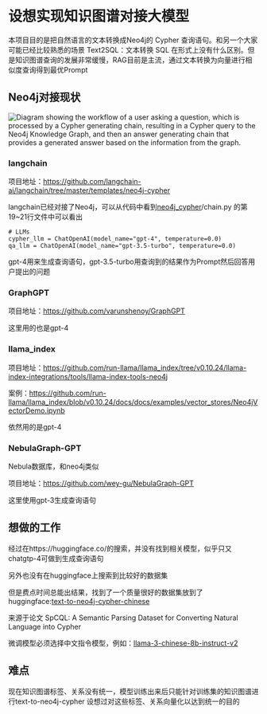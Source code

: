 # 设想实现知识图谱对接大模型

本项目目的是把自然语言的文本转换成Neo4j的 Cypher 查询语句。和另一个大家可能已经比较熟悉的场景 Text2SQL：文本转换 SQL 在形式上没有什么区别。但是知识图谱查询的发展非常缓慢，RAG目前是主流，通过文本转换为向量进行相似度查询得到最优Prompt

## Neo4j对接现状

![Diagram showing the workflow of a user asking a question, which is processed by a Cypher generating chain, resulting in a Cypher query to the Neo4j Knowledge Graph, and then an answer generating chain that provides a generated answer based on the information from the graph.](https://raw.githubusercontent.com/langchain-ai/langchain/master/templates/neo4j-cypher/static/workflow.png)

### langchain

项目地址：https://github.com/langchain-ai/langchain/tree/master/templates/neo4j-cypher

langchain已经对接了Neo4j，可以从代码中看到[neo4j_cypher](https://github.com/langchain-ai/langchain/tree/master/templates/neo4j-cypher/neo4j_cypher)/chain.py 的第19~21行文件中可以看出

```
# LLMs
cypher_llm = ChatOpenAI(model_name="gpt-4", temperature=0.0)
qa_llm = ChatOpenAI(model_name="gpt-3.5-turbo", temperature=0.0)
```

gpt-4用来生成查询语句，gpt-3.5-turbo用查询到的结果作为Prompt然后回答用户提出的问题

### GraphGPT

项目地址：https://github.com/varunshenoy/GraphGPT

这里用的也是gpt-4

### llama_index

项目地址：https://github.com/run-llama/llama_index/tree/v0.10.24/llama-index-integrations/tools/llama-index-tools-neo4j

案例：https://github.com/run-llama/llama_index/blob/v0.10.24/docs/docs/examples/vector_stores/Neo4jVectorDemo.ipynb

依然用的是gpt-4

### NebulaGraph-GPT

Nebula数据库，和neo4j类似

项目地址：https://github.com/wey-gu/NebulaGraph-GPT

这里使用gpt-3生成查询语句

## 想做的工作

经过在https://huggingface.co/的搜索，并没有找到相关模型，似乎只又chatgtp-4可做到生成查询语句

另外也没有在huggingface上搜索到比较好的数据集

但是费点时间总能出结果，找到了一个质量很好的数据集放到了huggingface:[text-to-neo4j-cypher-chinese](https://huggingface.co/datasets/Doraemon-AI/text-to-neo4j-cypher-chinese)

来源于论文 SpCQL: A Semantic Parsing Dataset for Converting Natural Language into Cypher

微调模型必须选择中文指令模型，例如：[llama-3-chinese-8b-instruct-v2](https://hf-mirror.com/hfl/llama-3-chinese-8b-instruct-v2)

## 难点
现在知识图谱标签、关系没有统一，模型训练出来后只能针对训练集的知识图谱进行text-to-neo4j-cypher
设想过对这些标签、关系向量化以达到统一的目的